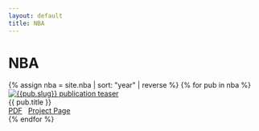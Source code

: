 ```yaml
---
layout: default
title: NBA
---
```


<h1 class="mt-4">NBA</h1>
{% assign nba = site.nba | sort: "year" | reverse %}
{% for pub in nba %}
<div class="pubitem">
  <div class="pubteaser">
    <a href="{{pub.url}}">
      <img src="/images/{{ pub.slug }}_small.png" alt="{{pub.slug}} publication teaser"/>
    </a>
  </div>
  <div class="pubtitle">
    {{ pub.title }}
  </div>
  <div class="publinks">
    <a href="/download/{{ pub.slug}}.pdf"><i class="far fa-file-pdf"></i> PDF</a>&nbsp;&nbsp;
    <a href="{{pub.url}}"><i class="fas fa-arrow-right"></i> Project Page</a>
  </div>
</div>
{% endfor %}